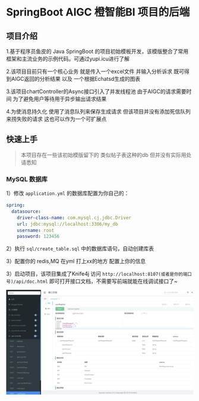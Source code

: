# SpringBoot AIGC 橙智能BI 项目的后端

## 项目介绍

1.基于程序员鱼皮的 Java SpringBoot 的项目初始模板开发，该模版整合了常用框架和主流业务的示例代码。可通过yupi.icu进行了解

2.该项目目前只有一个核心业务  就是传入一个excel文件 并输入分析诉求 既可得到AIGC返回的分析结果 以及 一个根据Echatsd生成的图表

3.该项目chartController的Async接口引入了并发线程池 由于AIGC的请求需要时间 为了避免用户等待用于异步输出请求结果 

4.为使消息持久化 使用了消息队列来保存生成请求 但该项目并没有添加死信队列来捞失败的请求 这也可以作为一个可扩展点


## 快速上手

> 本项目存在一些该初始模版留下的 类似帖子表这种的db 但并没有实际用处  请悉知

### MySQL 数据库

1）修改 `application.yml` 的数据库配置为你自己的：

```yml
spring:
  datasource:
    driver-class-name: com.mysql.cj.jdbc.Driver
    url: jdbc:mysql://localhost:3306/my_db
    username: root
    password: 123456
```

2）执行 `sql/create_table.sql` 中的数据库语句，自动创建库表

[^关于无用的表]: 本项目存在一些该初始模版留下的 类似帖子表这种的db 但并没有实际用处  请悉知

3）配置你的 redis,MQ 在yml 打上xx的地方 配置上你的信息

[^关于redisClint]: 在redisClint的配置中 如果你的redis 没有密码 一定要全局搜索 setpassword 找到redis客户端配置那里并注释 ,否则会报错

3）启动项目，该项目集成了Knife4j 访问 `http://localhost:8107(或者是你的端口号)/api/doc.html`  即可打开接口文档，不需要写前端就能在线调试接口了~

![](doc/swagger.png)


